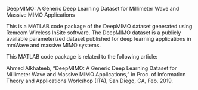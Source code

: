 DeepMIMO: A Generic Deep Learning Dataset for Millimeter Wave and Massive MIMO Applications

This is a MATLAB code package of the DeepMIMO dataset generated using Remcom Wireless InSite software. The DeepMIMO dataset is a publicly available parameterized dataset published for deep learning applications in mmWave and massive MIMO systems.

This MATLAB code package is related to the following article:

Ahmed Alkhateeb, “DeepMIMO: A Generic Deep Learning Dataset for Millimeter Wave and Massive MIMO Applications,” in Proc. of Information Theory and Applications Workshop (ITA), San Diego, CA, Feb. 2019.
